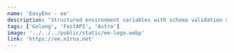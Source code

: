 ```yaml
---
name: 'EasyEnv - ee'
description: 'Structured environment variables with schema validation and inheritance support'
tags: ['Golang', 'FastAPI', 'Astro']
image: '../../../public/static/ee-logo.webp'
link: 'https://ee.n1rna.net'
---
```

